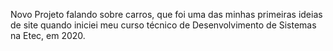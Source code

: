 Novo Projeto falando sobre carros, que foi uma das minhas primeiras ideias de site quando iniciei meu curso técnico de Desenvolvimento de Sistemas na Etec, em 2020.
